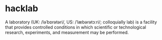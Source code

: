 # hacklab
A laboratory (UK: /ləˈbɒrətəri/, US: /ˈlæbərətɔːri/; colloquially lab) is a facility that provides controlled conditions in which scientific or technological research, experiments, and measurement may be performed. 
